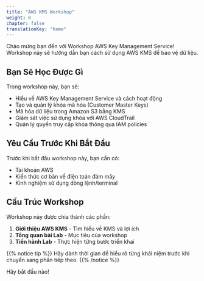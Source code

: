```yaml
---
title: "AWS KMS Workshop"
weight: 0
chapter: false
translationKey: "home"
---
```


Chào mừng bạn đến với Workshop AWS Key Management Service! Workshop này sẽ hướng dẫn bạn cách sử dụng AWS KMS để bảo vệ dữ liệu.

## Bạn Sẽ Học Được Gì

Trong workshop này, bạn sẽ:

- Hiểu về AWS Key Management Service và cách hoạt động
- Tạo và quản lý khóa mã hóa (Customer Master Keys)
- Mã hóa dữ liệu trong Amazon S3 bằng KMS
- Giám sát việc sử dụng khóa với AWS CloudTrail
- Quản lý quyền truy cập khóa thông qua IAM policies

## Yêu Cầu Trước Khi Bắt Đầu

Trước khi bắt đầu workshop này, bạn cần có:

- Tài khoản AWS
- Kiến thức cơ bản về điện toán đám mây
- Kinh nghiệm sử dụng dòng lệnh/terminal

## Cấu Trúc Workshop

Workshop này được chia thành các phần:

1. **Giới thiệu AWS KMS** - Tìm hiểu về KMS và lợi ích
2. **Tổng quan bài Lab** - Mục tiêu của workshop
3. **Tiến hành Lab** - Thực hiện từng bước triển khai

{{% notice tip %}}
Hãy dành thời gian để hiểu rõ từng khái niệm trước khi chuyển sang phần tiếp theo.
{{% /notice %}}

Hãy bắt đầu nào!
